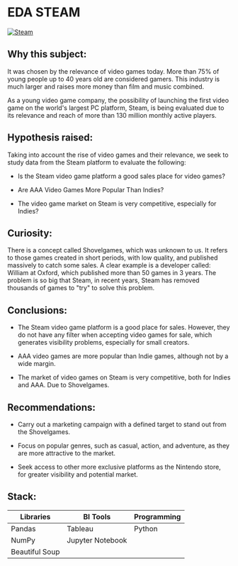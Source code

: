 # EDA STEAM 
[![Steam](https://cdn.cloudflare.steamstatic.com/steamcommunity/public/images/clans/4145017/c1bb169b7f051e705ee9b13dde87031baecf6b28.jpg)](https://public.tableau.com/app/profile/giulianocucina/viz/EDASteam/EDASteam)

## Why this subject:

It was chosen by the relevance of video games today. More than 75% of young people up to 40 years old are considered gamers. This industry is much larger and raises more money than film and music combined.

As a young video game company, the possibility of launching the first video game on the world's largest PC platform, Steam, is being evaluated due to its relevance and reach of more than 130 million monthly active players.

## Hypothesis raised:

Taking into account the rise of video games and their relevance, we seek to study data from the Steam platform to evaluate the following:

- Is the Steam video game platform a good sales place for video games?

- Are AAA Video Games More Popular Than Indies?

- The video game market on Steam is very competitive, especially for Indies?

## Curiosity:

There is a concept called Shovelgames, which was unknown to us. It refers to those games created in short periods, with low quality, and published massively to catch some sales. A clear example is a developer called: William at Oxford, which published more than 50 games in 3 years. The problem is so big that Steam, in recent years, Steam has removed thousands of games to "try" to solve this problem.

## Conclusions:

- The Steam video game platform is a good place for sales. However, they do not have any filter when accepting video games for sale, which generates visibility problems, especially for small creators.

- AAA video games are more popular than Indie games, although not by a wide margin.

- The market of video games on Steam is very competitive, both for Indies and AAA. Due to Shovelgames.

## Recommendations:

- Carry out a marketing campaign with a defined target to stand out from the Shovelgames.

- Focus on popular genres, such as casual, action, and adventure, as they are more attractive to the market.

- Seek access to other more exclusive platforms as the Nintendo store, for greater visibility and potential market.

## Stack:

|**Libraries**|**BI Tools**|**Programming**|
|--------|--------|--------|
|Pandas  |Tableau |Python|
| NumPy  |Jupyter Notebook||
|Beautiful Soup|||
